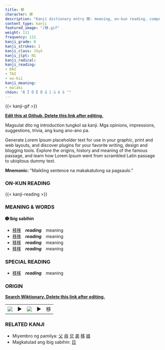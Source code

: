 ```yaml
---
title: 移
character: 移
description: "Kanji dictionary entry 移: meaning, on-kun reading, compounds, origin, related kanji"
content_type: kanji
featured_image: "/移.gif"
weight: 111
frequency: 111
kanji_grade: 0
kanji_strokes: 1
kanji_class: Jōyō
kanji_jlpt: N1
kanji_radical: 
kanji_reading: 
- DAI
- TAI
- oo-kii
kanji_meaning:
- malaki
chōon: "Ā Ī Ū Ē Ō ā ī ū ē ō ’"
---
```

[//]: # (Don't edit the line below. Kanji animated GIF code is automatically generated.)
{{< kanji-gif >}}

[//]: # (Edit below this line.)

**[Edit this at Github. Delete this link after editing.](https://github.com/tim0g/tim/tree/main/content/kanji/移/index.md)**

Magsulat dito ng introduction tungkol sa kanji. Mga opinions, impressions, suggestions, trivia, ang kung ano-ano pa.

Generate Lorem Ipsum placeholder text for use in your graphic, print and web layouts, and discover plugins for your favorite writing, design and blogging tools. Explore the origins, history and meaning of the famous passage, and learn how Lorem Ipsum went from scrambled Latin passage to ubiqitous dummy text.
 
**Mnemonic:** "Maikling sentence na makakatulong sa pagsaulo."

### ON-KUN READING

[//]: # (Don't edit the line below. ON-KUN READING code is automatically generated.)
{{< kanji-reading >}}

### MEANING & WORDS

#### ➊ **Ibig sabihin**
  - [移](../移)[移](../移)　***reading***　meaning
  - [移](../移)[移](../移)　***reading***　meaning
  - [移](../移)[移](../移)　***reading***　meaning
  - [移](../移)[移](../移)　***reading***　meaning

### SPECIAL READING
  - [移](../移)[移](../移)　***reading***　meaning

### ORIGIN

**[Search Wiktionary. Delete this link after editing.](https://wiktionary.org/wiki/移)**
<table class="kanji-table"><tr><td>
<img src="60px-移-bronze.svg.png">
</td><td>▶</td><td>
<img src="60px-移-oracle.svg.png">
</td><td>▶</td>
<td class="kanji-origin">移</td>
</tr></table>

### RELATED KANJI
- Miyembro ng pamilya: [父](../父) [母](../母) [兄](../兄) [弟](../弟) [移](../移) [娘](../娘)
- Magkatulad ang ibig sabihin: [日](../日)
